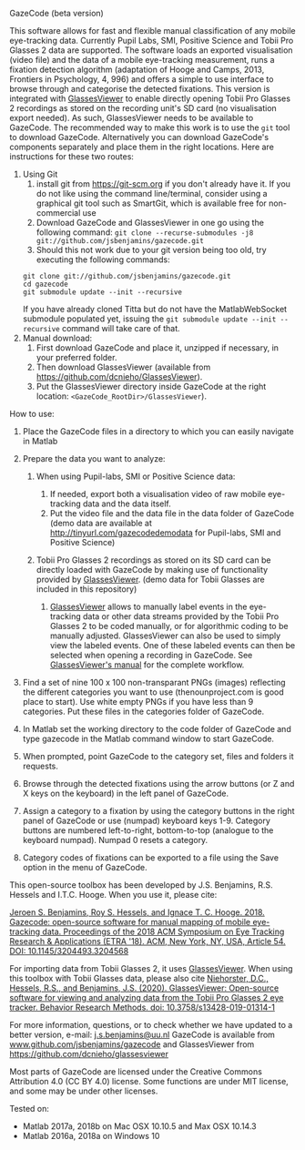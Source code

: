   GazeCode (beta version)
  
  This software allows for fast and flexible manual classification of any
  mobile eye-tracking data. Currently Pupil Labs, SMI, Positive Science and Tobii Pro Glasses 2 data 
  are supported. The software loads an exported visualisation (video file) 
  and the data of a mobile eye-tracking measurement, runs a fixation
  detection algorithm (adaptation of Hooge and Camps, 2013, Frontiers in Psychology, 4,
  996) and offers a simple to use interface to browse through and
  categorise the detected fixations. This version is integrated with
  [GlassesViewer](https://github.com/dcnieho/GlassesViewer) to
  enable directly opening Tobii Pro Glasses 2 recordings as stored on the recording
  unit's SD card (no visualisation export needed). As such, GlassesViewer needs to be available to GazeCode.
  The recommended way to make this work is to use the `git` tool to download GazeCode.
  Alternatively you can download GazeCode's components separately and place them in the
  right locations. Here are instructions for these two routes:
  1. Using Git
      1. install git from https://git-scm.org if you don't already have it. If you do not
       like using the command line/terminal, consider using a graphical git tool such as
       SmartGit, which is available free for non-commercial use
      1. Download GazeCode and GlassesViewer in one go using the following command:
      `git clone --recurse-submodules -j8 git://github.com/jsbenjamins/gazecode.git`
      1. Should this not work due to your git version being too old, try executing the
       following commands:
       ```
       git clone git://github.com/jsbenjamins/gazecode.git
       cd gazecode
       git submodule update --init --recursive
       ```
       If you have already cloned Titta but do not have the MatlabWebSocket submodule populated yet,
       issuing the `git submodule update --init --recursive` command will take care of that.
  1. Manual download:
      1. First download GazeCode and place it, unzipped if necessary, in your preferred folder.
      1. Then download GlassesViewer (available from https://github.com/dcnieho/GlassesViewer).
      1. Put the GlassesViewer directory inside GazeCode at the right location:
      `<GazeCode_RootDir>/GlassesViewer`).
  
  How to use:
  1) Place the GazeCode files in a directory to which you can easily navigate
  in Matlab
  
  2) Prepare the data you want to analyze:
      1. When using Pupil-labs, SMI or Positive Science data:
          1. If needed, export both a visualisation video of raw mobile eye-tracking data and
       the data itself.
          1. Put the video file and the data file in the data folder of GazeCode
    (demo data are available at http://tinyurl.com/gazecodedemodata for Pupil-labs, SMI and Positive Science)

      1. Tobii Pro Glasses 2 recordings as stored on its SD card can be directly
      loaded with GazeCode by making use of functionality provided by
      [GlassesViewer](https://github.com/dcnieho/GlassesViewer).
     (demo data for Tobii Glasses are included in this repository)
         1. [GlassesViewer](https://github.com/dcnieho/GlassesViewer) allows to
         manually label events in the eye-tracking data or other data streams
         provided by the Tobii Pro Glasses 2 to be coded manually, or for algorithmic
         coding to be manually adjusted. GlassesViewer can also be used to simply
         view the labeled events. One of these labeled events can then be selected
         when opening a recording in GazeCode. See [GlassesViewer's
         manual](https://github.com/dcnieho/GlassesViewer/blob/master/manual.md) for
         the complete workflow.
  
  3) Find a set of nine 100 x 100 non-transparant PNGs (images) reflecting the
  different categories you want to use (thenounproject.com is good place to
  start). Use white empty PNGs if you have less than 9 categories. Put
  these files in the categories folder of GazeCode.
  
  4) In Matlab set the working directory to the code folder of GazeCode and 
  type gazecode in the Matlab command window to start GazeCode.
  
  5) When prompted, point GazeCode to the category set, files and folders it
  requests.
  
  6) Browse through the detected fixations using the arrow buttons (or Z
  and X keys on the keyboard) in the left panel of GazeCode.
  
  7) Assign a category to a fixation by using the category buttons in the
  right panel of GazeCode or use (numpad) keyboard keys 1-9. Category
  buttons are numbered left-to-right, bottom-to-top (analogue to the
  keyboard numpad). Numpad 0 resets a category.
  
  8) Category codes of fixations can be exported to a file using the Save
  option in the menu of GazeCode.
  
  This open-source toolbox has been developed by J.S. Benjamins, R.S. Hessels 
  and I.T.C. Hooge. When you use it, please cite:
 
  [Jeroen S. Benjamins, Roy S. Hessels, and Ignace T. C. Hooge. 2018. 
  Gazecode: open-source software for manual mapping of mobile eye-tracking 
  data. Proceedings of the 2018 ACM Symposium on Eye Tracking Research & 
  Applications (ETRA '18). ACM, New York, NY, USA, Article 54. DOI: 10.1145/3204493.3204568](https://doi.org/10.1145/3204493.3204568)

  For importing data from Tobii Glasses 2, it uses
  [GlassesViewer](https://github.com/dcnieho/GlassesViewer). When
  using this toolbox with Tobii Glasses data, please also cite 
  [Niehorster, D.C., Hessels, R.S., and Benjamins, J.S. (2020).
  GlassesViewer: Open-source software for viewing and analyzing data from
  the Tobii Pro Glasses 2 eye tracker. Behavior Research Methods. doi:
  10.3758/s13428-019-01314-1](https://link.springer.com/article/10.3758/s13428-019-01314-1)
 
  For more information, questions, or to check whether we have updated to a
  better version, e-mail: j.s.benjamins@uu.nl GazeCode is available from 
  www.github.com/jsbenjamins/gazecode and GlassesViewer from
  https://github.com/dcnieho/glassesviewer
 
  Most parts of GazeCode are licensed under the Creative Commons Attribution 
  4.0 (CC BY 4.0) license. Some functions are under MIT license, and some 
  may be under other licenses.
 
  Tested on:
  - Matlab 2017a, 2018b on Mac OSX 10.10.5 and Max OSX 10.14.3
  - Matlab 2016a, 2018a on Windows 10
